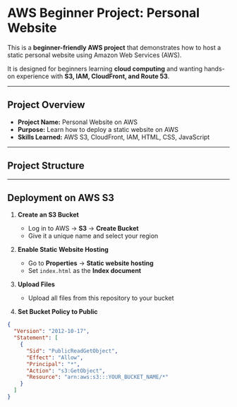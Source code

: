# AWS Beginner Project: Personal Website

This is a **beginner-friendly AWS project** that demonstrates how to host a static personal website using Amazon Web Services (AWS).  

It is designed for beginners learning **cloud computing** and wanting hands-on experience with **S3, IAM, CloudFront, and Route 53**.

---

## Project Overview

- **Project Name:** Personal Website on AWS  
- **Purpose:** Learn how to deploy a static website on AWS  
- **Skills Learned:** AWS S3, CloudFront, IAM, HTML, CSS, JavaScript  

---

## Project Structure

---

## Deployment on AWS S3

1. **Create an S3 Bucket**  
   - Log in to AWS → **S3** → **Create Bucket**  
   - Give it a unique name and select your region  

2. **Enable Static Website Hosting**  
   - Go to **Properties** → **Static website hosting**  
   - Set `index.html` as the **Index document**  

3. **Upload Files**  
   - Upload all files from this repository to your bucket  

4. **Set Bucket Policy to Public**  
```json
{
  "Version": "2012-10-17",
  "Statement": [
    {
      "Sid": "PublicReadGetObject",
      "Effect": "Allow",
      "Principal": "*",
      "Action": "s3:GetObject",
      "Resource": "arn:aws:s3:::YOUR_BUCKET_NAME/*"
    }
  ]
}
